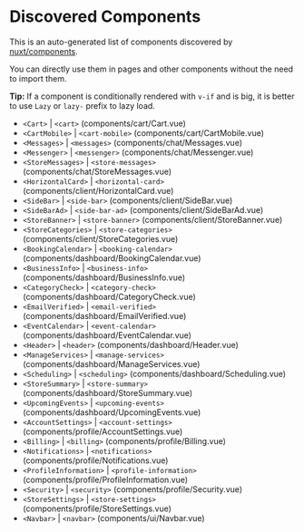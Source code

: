 # Discovered Components

This is an auto-generated list of components discovered by [nuxt/components](https://github.com/nuxt/components).

You can directly use them in pages and other components without the need to import them.

**Tip:** If a component is conditionally rendered with `v-if` and is big, it is better to use `Lazy` or `lazy-` prefix to lazy load.

- `<Cart>` | `<cart>` (components/cart/Cart.vue)
- `<CartMobile>` | `<cart-mobile>` (components/cart/CartMobile.vue)
- `<Messages>` | `<messages>` (components/chat/Messages.vue)
- `<Messenger>` | `<messenger>` (components/chat/Messenger.vue)
- `<StoreMessages>` | `<store-messages>` (components/chat/StoreMessages.vue)
- `<HorizontalCard>` | `<horizontal-card>` (components/client/HorizontalCard.vue)
- `<SideBar>` | `<side-bar>` (components/client/SideBar.vue)
- `<SideBarAd>` | `<side-bar-ad>` (components/client/SideBarAd.vue)
- `<StoreBanner>` | `<store-banner>` (components/client/StoreBanner.vue)
- `<StoreCategories>` | `<store-categories>` (components/client/StoreCategories.vue)
- `<BookingCalendar>` | `<booking-calendar>` (components/dashboard/BookingCalendar.vue)
- `<BusinessInfo>` | `<business-info>` (components/dashboard/BusinessInfo.vue)
- `<CategoryCheck>` | `<category-check>` (components/dashboard/CategoryCheck.vue)
- `<EmailVerified>` | `<email-verified>` (components/dashboard/EmailVerified.vue)
- `<EventCalendar>` | `<event-calendar>` (components/dashboard/EventCalendar.vue)
- `<Header>` | `<header>` (components/dashboard/Header.vue)
- `<ManageServices>` | `<manage-services>` (components/dashboard/ManageServices.vue)
- `<Scheduling>` | `<scheduling>` (components/dashboard/Scheduling.vue)
- `<StoreSummary>` | `<store-summary>` (components/dashboard/StoreSummary.vue)
- `<UpcomingEvents>` | `<upcoming-events>` (components/dashboard/UpcomingEvents.vue)
- `<AccountSettings>` | `<account-settings>` (components/profile/AccountSettings.vue)
- `<Billing>` | `<billing>` (components/profile/Billing.vue)
- `<Notifications>` | `<notifications>` (components/profile/Notifications.vue)
- `<ProfileInformation>` | `<profile-information>` (components/profile/ProfileInformation.vue)
- `<Security>` | `<security>` (components/profile/Security.vue)
- `<StoreSettings>` | `<store-settings>` (components/profile/StoreSettings.vue)
- `<Navbar>` | `<navbar>` (components/ui/Navbar.vue)
